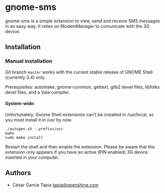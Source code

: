 # gnome-sms

gnome-sms is a simple extension to view, send and receive SMS messages in an easy way. It relies on ModemManager to comunicate with the 3G device.

## Installation

### Manual installation

Git branch `master` works with the current stable release of GNOME Shell (currently 3.4) only.

Prerequisites: automake, gnome-common, gettext, glib2 devel files, libfolks devel files, and a Vala compiler.

#### System-wide:

Unfortunately, Gnome Shell extensions can't be installed in /usr/local, so you must install it in /usr by now.

    ./autogen.sh --prefix=/usr
    make
    sudo make install

Restart the shell and then enable the extension. Please be aware that the extension only appears if you have an active (PIN enabled) 3G device inserted in your computer.

## Authors

  * César García Tapia <tapia@openshine.com>